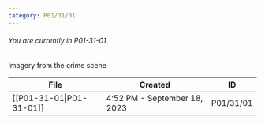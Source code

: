 ```yaml
---
category: P01/31/01
---
```

###### You are currently in P01-31-01

Imagery from the crime scene

| File                                                                                                  | Created                      | ID        |
| ----------------------------------------------------------------------------------------------------- | ---------------------------- | --------- |
| [[P01-31-01\|P01-31-01]] | 4:52 PM - September 18, 2023 | P01/31/01 |

